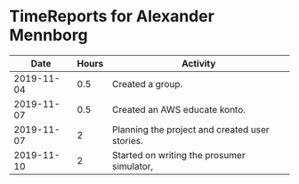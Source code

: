 # TimeReports for Alexander Mennborg

| Date        | Hours   | Activity                                       |
| ----------- | ------- |------------------------------------------------|
| 2019-11-04  | 0.5     | Created a group.                               |
| 2019-11-07  | 0.5     | Created an AWS educate konto.                  |
| 2019-11-07  | 2       | Planning the project and created user stories. |
| 2019-11-10  | 2       | Started on writing the prosumer simulator,     |
